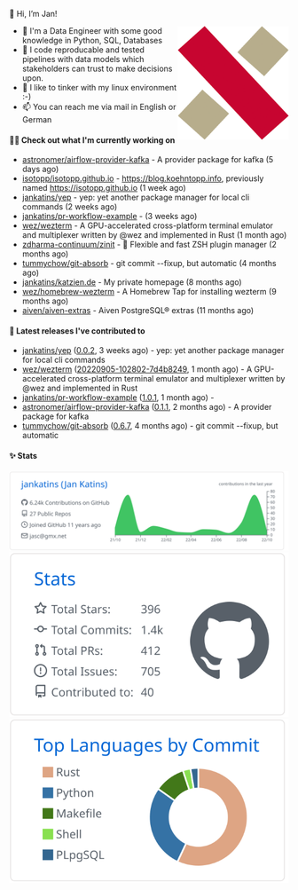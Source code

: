 👋 Hi, I’m Jan!

<img align="right" src="https://raw.githubusercontent.com/kreuzwerkerbot/kreuzwerkerbot/master/assets/xw.png" width="200">

- 🌱 I'm a Data Engineer with some good knowledge in Python, SQL, Databases
- 💪 I code reproducable and tested pipelines with data models which stakeholders can trust to make decisions upon.
- 💞️ I like to tinker with my linux environment :-)
- 📫 You can reach me via mail in English or German

#### 👩‍💻 Check out what I'm currently working on

- [astronomer/airflow-provider-kafka](https://github.com/astronomer/airflow-provider-kafka) - A provider package for kafka (5 days ago)
- [isotopp/isotopp.github.io](https://github.com/isotopp/isotopp.github.io) - https://blog.koehntopp.info, previously named https://isotopp.github.io (1 week ago)
- [jankatins/yep](https://github.com/jankatins/yep) - yep: yet another package manager for local cli commands (2 weeks ago)
- [jankatins/pr-workflow-example](https://github.com/jankatins/pr-workflow-example) -  (3 weeks ago)
- [wez/wezterm](https://github.com/wez/wezterm) - A GPU-accelerated cross-platform terminal emulator and multiplexer written by @wez and implemented in Rust (1 month ago)
- [zdharma-continuum/zinit](https://github.com/zdharma-continuum/zinit) - 🌻 Flexible and fast ZSH plugin manager (2 months ago)
- [tummychow/git-absorb](https://github.com/tummychow/git-absorb) - git commit --fixup, but automatic (4 months ago)
- [jankatins/katzien.de](https://github.com/jankatins/katzien.de) - My private homepage (8 months ago)
- [wez/homebrew-wezterm](https://github.com/wez/homebrew-wezterm) -  A Homebrew Tap for installing wezterm (9 months ago)
- [aiven/aiven-extras](https://github.com/aiven/aiven-extras) - Aiven PostgreSQL® extras (11 months ago)

#### 🔭 Latest releases I've contributed to

- [jankatins/yep](https://github.com/jankatins/yep) ([0.0.2](https://github.com/jankatins/yep/releases/tag/0.0.2), 3 weeks ago) - yep: yet another package manager for local cli commands
- [wez/wezterm](https://github.com/wez/wezterm) ([20220905-102802-7d4b8249](https://github.com/wez/wezterm/releases/tag/20220905-102802-7d4b8249), 1 month ago) - A GPU-accelerated cross-platform terminal emulator and multiplexer written by @wez and implemented in Rust
- [jankatins/pr-workflow-example](https://github.com/jankatins/pr-workflow-example) ([1.0.1](https://github.com/jankatins/pr-workflow-example/releases/tag/1.0.1), 1 month ago) - 
- [astronomer/airflow-provider-kafka](https://github.com/astronomer/airflow-provider-kafka) ([0.1.1](https://github.com/astronomer/airflow-provider-kafka/releases/tag/0.1.1), 2 months ago) - A provider package for kafka
- [tummychow/git-absorb](https://github.com/tummychow/git-absorb) ([0.6.7](https://github.com/tummychow/git-absorb/releases/tag/0.6.7), 4 months ago) - git commit --fixup, but automatic


#### ✨ Stats

  [![](https://raw.githubusercontent.com/jankatins/jankatins/master/profile-summary-card-output/github/0-profile-details.svg)](https://github.com/vn7n24fzkq/github-profile-summary-cards)
  [![](https://raw.githubusercontent.com/jankatins/jankatins/master/profile-summary-card-output/github/3-stats.svg)](https://github.com/vn7n24fzkq/github-profile-summary-cards)
  [![](https://raw.githubusercontent.com/jankatins/jankatins/master/profile-summary-card-output/github/2-most-commit-language.svg)](https://github.com/vn7n24fzkq/github-profile-summary-cards)
